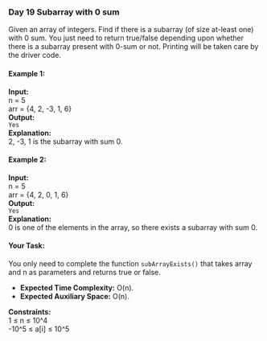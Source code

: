 ### Day 19 **Subarray with 0 sum**

Given an array of integers. Find if there is a subarray (of size at-least one) with 0 sum. You just need to return true/false depending upon whether there is a subarray present with 0-sum or not. Printing will be taken care by the driver code.

#### Example 1:

**Input:**  
n = 5  
arr = {4, 2, -3, 1, 6}  
**Output:**  
`Yes`  
**Explanation:**  
2, -3, 1 is the subarray with sum 0.

#### Example 2:

**Input:**  
n = 5  
arr = {4, 2, 0, 1, 6}  
**Output:**  
`Yes`  
**Explanation:**  
0 is one of the elements in the array, so there exists a subarray with sum 0.

#### Your Task:

You only need to complete the function `subArrayExists()` that takes array and n as parameters and returns true or false.

- **Expected Time Complexity:** O(n).
- **Expected Auxiliary Space:** O(n).

**Constraints:**  
1 ≤ n ≤ 10^4  
-10^5 ≤ a[i] ≤ 10^5
